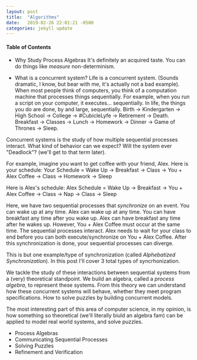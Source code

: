 ```yaml
---
layout: post
title:  "Algorithms"
date:   2019-02-26 22:01:21 -0500
categories: jekyll update
---
```


<script type="text/x-mathjax-config">
  MathJax.Hub.Config({
    tex2jax: {
      inlineMath: [ ['$','$'], ["\\(","\\)"] ],
      processEscapes: true
    }
  });
</script>

<script type="text/javascript" async
  src="https://cdn.mathjax.org/mathjax/latest/MathJax.js?config=TeX-MML-AM_CHTML">
</script>

#### Table of Contents

* Why Study Process Algebras
It's definitely an acquired taste. You can do things like *measure* non-determinism. 

* What is a concurrent system?
Life is a concurrent system. (Sounds dramatic, I know, but bear with me, it's actually not a bad example). When most people think of computers, you think of a computation machine that processes things sequentially. For example, when you run a script on your computer, it executes... sequentially. In life, the things you do are done, by and large, sequentially. Birth -> Kindergarten -> High School -> College -> #CubicleLyfe -> Retirement -> Death. Breakfast -> Classes -> Lunch -> Homework -> Dinner -> Game of Thrones -> Sleep.

Concurrent systems is the study of how multiple sequential processes interact. What kind of behavior can we expect? Will the system ever "Deadlock"? (we'll get to that term later). 

For example, imagine you want to get coffee with your friend, Alex. Here is your schedule:
Your Schedule = Wake Up -> Breakfast -> Class -> You + Alex Coffee -> Class -> Homework -> Sleep

Here is Alex's schedule:
Alex Schedule = Wake Up -> Breakfast -> You + Alex Coffee -> Class -> Nap -> Class -> Sleep

Here, we have two sequential processes that *synchronize* on an event. You can wake up at any time. Alex can wake up at any time. You can have breakfast any time after you wake up. Alex can have breakfast any time after he wakes up. However, You + Alex Coffee must occur at the same time. The sequential processes interact. Alex needs to wait for your class to end before you can both execute/synchronize on You + Alex Coffee. After this synchronization is done, your sequential processes can diverge.

This is but one example/type of synchronization (called *Alphebatized Synchronization*). In this post I'll cover 3 total types of syncrhonization.

We tackle the study of these interactions between sequential systems from a (very) theoretical standpoint. We build an algebra, called a *process algebra*, to represent these systems. From this theory we can understand how these concurrent systems will behave, whether they meet program specifications. How to solve puzzles by building concurrent models.

The most interesting part of this area of computer science, in my opinion, is how something so theoretical (we'll literally biuld an algebra fam) can be applied to model real world systems, and solve puzzles. 


* Process Algebras
* Communicating Sequential Processes
* Solving Puzzles
* Refinement and Verification
